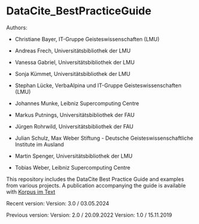 # DataCite_BestPracticeGuide

Authors:
* Christiane Bayer, IT-Gruppe Geisteswissenschaften (LMU)

* Andreas Frech, Universitätsbibliothek der LMU

* Vanessa Gabriel, Universitätsbibliothek der LMU

* Sonja Kümmet, Universitätsbibliothek der LMU

* Stephan Lücke, VerbaAlpina und IT-Gruppe Geisteswissenschaften (LMU)

* Johannes Munke, Leibniz Supercomputing Centre

* Markus Putnings, Universitätsbibliothek der FAU

* Jürgen Rohrwild, Universitätsbibliothek der FAU 

* Julian Schulz, Max Weber Stiftung - Deutsche Geisteswissenschaftliche Institute im Ausland

* Martin Spenger, Universitätsbibliothek der LMU

* Tobias Weber, Leibniz Supercomputing Centre

This repository includes the DataCite Best Practice Guide and examples from various projects. A publication accompanying the guide is available with [Korpus im Text](http://www.kit.gwi.uni-muenchen.de/?p=51272)

Recent version:
Version: 3.0 / 03.05.2024

Previous version:
Version: 2.0 / 20.09.2022
Version: 1.0 / 15.11.2019
